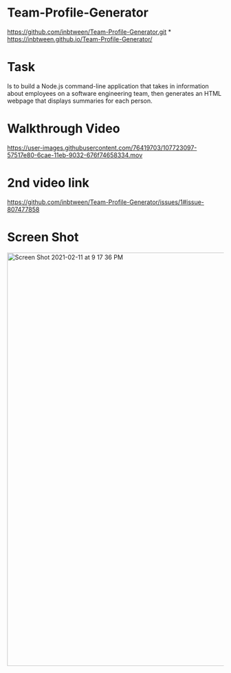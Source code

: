 # Team-Profile-Generator

https://github.com/inbtween/Team-Profile-Generator.git \*
https://inbtween.github.io/Team-Profile-Generator/

# Task

Is to build a Node.js command-line application that takes in information about employees on a software engineering team, then generates an HTML webpage that displays summaries for each person.

# Walkthrough Video

https://user-images.githubusercontent.com/76419703/107723097-57517e80-6cae-11eb-9032-676f74658334.mov

# 2nd video link

https://github.com/inbtween/Team-Profile-Generator/issues/1#issue-807477858

# Screen Shot

<img width="959" alt="Screen Shot 2021-02-11 at 9 17 36 PM" src="https://user-images.githubusercontent.com/76419703/107723203-9f70a100-6cae-11eb-97b4-89c7aae8413e.png">
